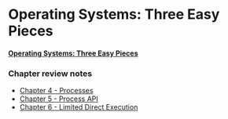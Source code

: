 # Operating Systems: Three Easy Pieces

#### [Operating Systems: Three Easy Pieces](http://pages.cs.wisc.edu/~remzi/OSTEP/#projects)

### Chapter review notes

* [Chapter 4 - Processes](./chapter-4-processes.md)
* [Chapter 5 - Process API](./chapter-5-process-api.md)
* [Chapter 6 - Limited Direct Execution](./chapter-6-limited-direct-execution.md)
